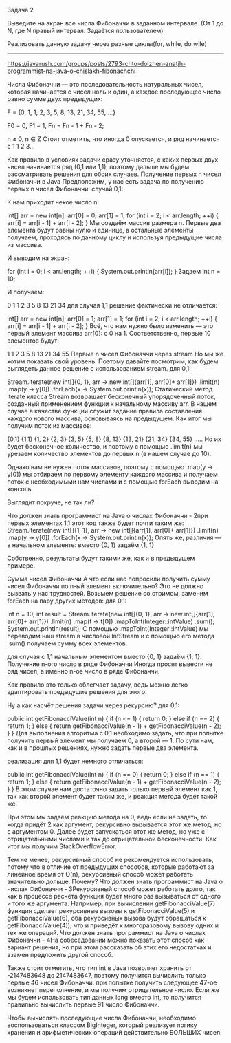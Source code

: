 Задача 2

Выведите на экран все числа Фибоначчи в заданном интервале. (От 1 до N, где N правый интервал. Задаётся пользователем)

Реализовать данную задачу через разные циклы(for, while, do wile)



********************************************************************

https://javarush.com/groups/posts/2793-chto-dolzhen-znatjh-programmist-na-java-o-chislakh-fibonachchi

Числа Фибоначчи — это последовательность натуральных чисел, которая начинается с чисел ноль и один, а каждое последующее число равно сумме двух предыдущих:

F = {0, 1, 1, 2, 3, 5, 8, 13, 21, 34, 55, ...}

F0 = 0, F1 = 1, Fn = Fn - 1 + Fn - 2;

n ≥ 0, n ∈ Z
Стоит отметить, что иногда 0 опускается, и ряд начинается с 1 1 2 3…

Как правило в условиях задачи сразу уточняется, с каких первых двух чисел начинается ряд (0,1 или 1,1), поэтому дальше мы будем рассматривать решения для обоих случаев.
Получение первых n чисел Фибоначчи в Java
Предположим, у нас есть задача по получению первых n чисел Фибоначчи.
случай 0,1:

К нам приходит некое число n:

int[] arr = new int[n];
arr[0] = 0;
arr[1] = 1;
for (int i = 2; i < arr.length; ++i) {
arr[i] = arr[i - 1] + arr[i - 2];
}
Мы создаём массив размера n. Первые два элемента будут равны нулю и единице, а остальные элементы получаем, проходясь по данному циклу и используя предыдущие числа из массива.

И выводим на экран:

for (int i = 0; i < arr.length; ++i) {
System.out.println(arr[i]);
}
Задаем int n = 10;

И получаем:


0
1
1
2
3
5
8
13
21
34
для случая 1,1 решение фактически не отличается:

int[] arr = new int[n];
arr[0] = 1;
arr[1] = 1;
for (int i = 2; i < arr.length; ++i) {
arr[i] = arr[i - 1] + arr[i - 2];
}
Всё, что нам нужно было изменить — это первый элемент массива arr[0]: с 0 на 1. Соответственно, первые 10 элементов будут:


1
1
2
3
5
8
13
21
34
55
Первые n чисел Фибоначчи через stream
Но мы же хотим показать свой уровень. Поэтому давайте посмотрим, как будем выглядеть данное решение с использованием stream.
для 0,1:

Stream.iterate(new int[]{0, 1}, arr -> new int[]{arr[1], arr[0]+ arr[1]})
.limit(n)
.map(y -> y[0])
.forEach(x -> System.out.println(x));
Статический метод iterate класса Stream возвращает бесконечный упорядоченный поток, созданный применением функции к начальному массиву arr. В нашем случае в качестве функции служит задание правила составления каждого нового массива, основываясь на предыдущем. Как итог мы получим поток из массивов:

{0,1}
{1,1}
{1, 2}
{2, 3}
{3, 5}
{5, 8}
{8, 13}
{13, 21}
{21, 34}
{34, 55}
…..
Но их будет бесконечное количество, и поэтому с помощью .limit(n) мы урезаем количество элементов до первых n (в нашем случае до 10).

Однако нам не нужен поток массивов, поэтому с помощью .map(y -> y[0]) мы отбираем по первому элементу каждого массива и получаем поток с необходимыми нам числами и с помощью forEach выводим на консоль.

Выглядит покруче, не так ли?

Что должен знать программист на Java о числах Фибоначчи - 2при первых элементах 1,1 этот код также будет почти таким же:
Stream.iterate(new int[]{1, 1}, arr -> new int[]{arr[1], arr[0]+ arr[1]})
.limit(n)
.map(y -> y[0])
.forEach(x -> System.out.println(x));
Опять же, различия — в начальном элементе: вместо {0, 1} задаём {1, 1}

Собственно, результаты будут такими же, как и в предыдущем примере.

Сумма чисел Фибоначчи
А что если нас попросили получить сумму чисел Фибоначчи по n-ый элемент включительно? Это не должно вызвать у нас трудностей. Возьмем решение со стримом, заменим forEach на пару других методов:
для 0,1:

int n = 10;
int result = Stream.iterate(new int[]{0, 1}, arr -> new int[]{arr[1], arr[0]+ arr[1]})
.limit(n)
.map(t -> t[0])
.mapToInt(Integer::intValue)
.sum();
System.out.println(result);
C помощью .mapToInt(Integer::intValue) мы переводим наш stream в числовой IntStream и с помощью его метода .sum() получаем сумму всех элементов.

для случая с 1,1 начальным элементом вместо {0, 1} задаём {1, 1}.
Получение n-ого число в ряде Фибоначчи
Иногда просят вывести не ряд чисел, а именно n-ое число в ряде Фибоначчи.

Как правило это только облегчает задачу, ведь можно легко адаптировать предыдущие решения для этого.

Ну а как насчёт решения задачи через рекурсию?
для 0,1:

public int getFibonacciValue(int n) {
if (n <= 1) {
return 0;
} else if (n == 2) {
return 1;
} else  {
return getFibonacciValue(n - 1) + getFibonacciValue(n - 2);
}
}
Для выполнения алгоритма с 0,1 необходимо задать, что при попытке получить первый элемент мы получаем 0, а второй — 1. По сути нам, как и в прошлых решениях, нужно задать первые два элемента.

реализация для 1,1 будет немного отличаться:

public int getFibonacciValue(int n) {
if (n == 0) {
return 0;
} else if (n == 1) {
return 1;
} else  {
return getFibonacciValue(n - 1) + getFibonacciValue(n - 2);
}
}
В этом случае нам достаточно задать только первый элемент как 1, так как второй элемент будет таким же, и реакция метода будет такой же.

При этом мы задаём реакцию метода на 0, ведь если не задать, то когда придёт 2 как аргумент, рекурсивно вызывается этот же метод, но с аргументом 0. Далее будет запускаться этот же метод, но уже с отрицательными числами и так до отрицательной бесконечности. Как итог мы получим StackOverflowError.

Тем не менее, рекурсивный способ не рекомендуется использовать, потому что в отличие от предыдущих способов, которые работают за линейное время от O(n), рекурсивный способ может работать значительно дольше. Почему?
Что должен знать программист на Java о числах Фибоначчи - 3Рекурсивный способ может работать долго, так как в процессе расчёта функция будет много раз вызываться от одного и того же аргумента. Например, при вычислении getFibonacciValue(7) функция сделает рекурсивные вызовы к getFibonacciValue(5) и getFibonacciValue(6), оба рекурсивных вызова будут обращаться к getFibonacciValue(4)), что и  приведёт к многоразовому вызову одних и тех же операций.
Что должен знать программист на Java о числах Фибоначчи - 4На собеседовании можно показать этот способ как вариант решения, но при этом рассказать об этих его недостатках и взамен предложить другой способ.

Также стоит отметить, что тип int в Java позволяет хранить от -2147483648 до 2147483647, поэтому получится вычислить только первые 46 чисел Фибоначчи: при попытке получить следующее 47-ое возникнет переполнение, и мы получим отрицательное число. Если же мы будем использовать тип данных long вместо int, то получится правильно вычислить первые 91 число Фибоначчи.

Чтобы вычислять последующие числа Фибоначчи, необходимо воспользоваться классом BigInteger, который реализует логику хранения и арифметических операций действительно БОЛЬШИХ чисел.

